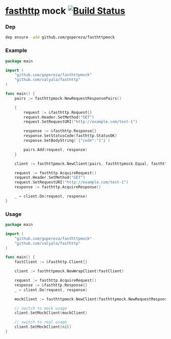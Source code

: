 # [fasthttp](https://github.com/valyala/fasthttp) mock [![Build Status](https://travis-ci.org/gopereza/fasthttpmock.svg?branch=master)](https://travis-ci.org/gopereza/fasthttpmock)

### Dep
```bash
dep ensure -add github.com/gopereza/fasthttpmock
```

### Example
```go
package main

import (
	"github.com/gopereza/fasthttpmock"
	"github.com/valyala/fasthttp"
)

func main() {
	pairs := fasthttpmock.NewRequestResponsePairs()

	{
		request := &fasthttp.Request{}
		request.Header.SetMethod("GET")
		request.SetRequestURI("http://example.com/test-1")

		response := &fasthttp.Response{}
		response.SetStatusCode(fasthttp.StatusOK)
		response.SetBodyString(`{"code":"1"}`)

		pairs.Add(request, response)
	}

	client := fasthttpmock.NewClient(pairs, fasthttpmock.Equal, fasthttpmock.Copy)

	request := fasthttp.AcquireRequest()
	request.Header.SetMethod("GET")
	request.SetRequestURI("http://example.com/test-1")
	response := fasthttp.AcquireResponse()

	_ = client.Do(request, response)
}
```

### Usage
```go
package main

import (
	"github.com/gopereza/fasthttpmock"
	"github.com/valyala/fasthttp"
)

func main() {
	fastClient := &fasthttp.Client{}

	client := fasthttpmock.NewWrapClient(fastClient)

	request := fasthttp.AcquireRequest()
	response := &fasthttp.Response{}
	_ = client.Do(request, response)

	mockClient := fasthttpmock.NewClient(fasthttpmock.NewRequestResponsePairs(), fasthttpmock.Equal, fasthttpmock.Copy)

	// switch to mock usage
	client.SetMockClient(mockClient)

	// switch to real usage
	client.SetMockClient(nil)
}
```